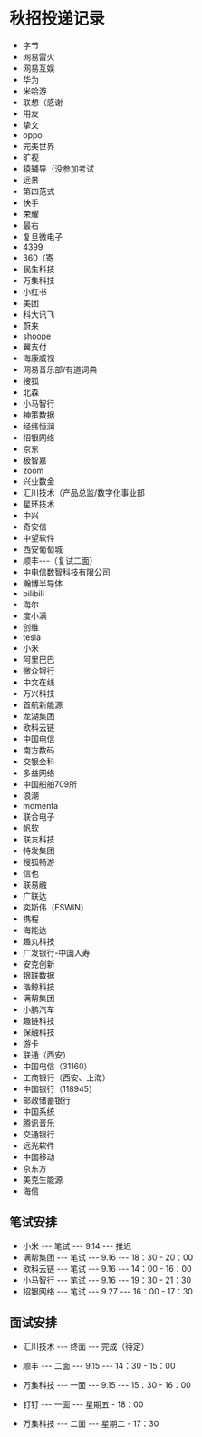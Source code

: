# 秋招投递记录

- 字节
- 网易雷火
- 网易互娱
- 华为
- 米哈游
- 联想（感谢
- 用友
- 挚文
- oppo
- 完美世界
- 旷视
- 猿辅导（没参加考试
- 远景
- 第四范式
- 快手
- 荣耀
- 最右
- 复旦微电子
- 4399
- 360（寄
- 民生科技
- 万集科技
- 小红书
- 美团
- 科大讯飞
- 蔚来
- shoope
- 翼支付
- 海康威视
- 网易音乐部/有道词典
- 搜狐
- 北森
- 小马智行
- 神策数据
- 经纬恒润
- 招银网络
- 京东
- 极智嘉
- zoom
- 兴业数金
- 汇川技术（产品总监/数字化事业部
- 星环技术
- 中兴
- 奇安信
- 中望软件
- 西安葡萄城
- 顺丰---（复试二面）
- 中电信数智科技有限公司
- 瀚博半导体
- bilibili
- 海尔
- 度小满
- 创维
- tesla
- 小米
- 阿里巴巴
- 微众银行
- 中文在线
- 万兴科技
- 首航新能源
- 龙湖集团
- 欧科云链
- 中国电信
- 南方数码
- 交银金科
- 多益网络
- 中国船舶709所
- 浪潮
- momenta
- 联合电子
- 帆软
- 联友科技
- 特发集团
- 搜狐畅游
- 信也
- 联易融
- 广联达
- 奕斯伟（ESWIN）
- 携程
- 海能达
- 趣丸科技
- 广发银行-中国人寿
- 安克创新
- 银联数据
- 浩鲸科技
- 满帮集团
- 小鹏汽车
- 趣链科技
- 保融科技
- 游卡
- 联通（西安）
- 中国电信（31160）
- 工商银行（西安、上海）
- 中国银行（118945）
- 邮政储蓄银行
- 中国系统
- 腾讯音乐
- 交通银行
- 远光软件
- 中国移动
- 京东方
- 美克生能源
- 海信


## 笔试安排

- 小米 --- 笔试 --- 9.14 --- 推迟
- 满帮集团 --- 笔试 --- 9.16 --- 18：30 - 20：00
- 欧科云链 --- 笔试 --- 9.16 --- 14：00 - 16：00
- 小马智行 --- 笔试 --- 9.16 --- 19：30 - 21：30
- 招银网络 --- 笔试 --- 9.27 --- 16：00 - 17：30



## 面试安排

- 汇川技术 --- 终面 --- 完成（待定）
- 顺丰 --- 二面 --- 9.15 --- 14：30 - 15：00
- 万集科技 --- 一面 --- 9.15 --- 15：30 - 16：00

- 钉钉 --- 一面 --- 星期五 - 18：00
- 万集科技 --- 二面 --- 星期二 - 17：30
